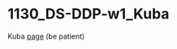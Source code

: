 # 1130_DS-DDP-w1_Kuba
Kuba [page](http://htmlpreview.github.io/?https://github.com/kuba-ee/1130_DS-DDP-w1_Kuba/blob/main/1130_DS-DDP-w1_Kuba.html) (be patient)
